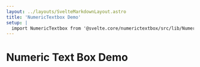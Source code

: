 ```yaml
---
layout: ../layouts/SvelteMarkdownLayout.astro
title: 'NumericTextbox Demo'
setup: |
  import NumericTextbox from '@svelte.core/numerictextbox/src/lib/NumericTextbox.svelte';
---
```


# Numeric Text Box Demo

<NumericTextbox min={1} value={5} max={10} />
